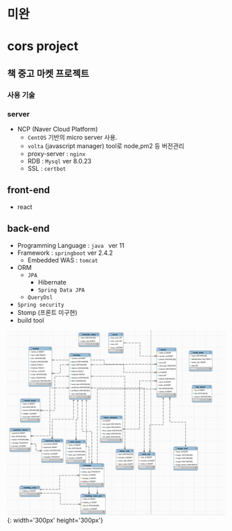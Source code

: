 # 미완


# cors project

## 책 중고 마켓 프로젝트

### 사용 기술

### server
- NCP (Naver Cloud Platform)
  - `CentOS` 기반의 micro server 사용.
  - `volta` (javascript manager) tool로 node,pm2 등 버전관리
  - proxy-server : `nginx`
  - RDB : `Mysql` ver 8.0.23
  - SSL : `certbot`
  


## front-end
- react



## back-end
- Programming Language : `java ` ver 11
- Framework : `springboot` ver 2.4.2
  - Embedded WAS : `tomcat`
- ORM
  - `JPA`
    - Hibernate
    - `Spring Data JPA`
  - `QueryDsl`
- `Spring security`
- Stomp (프론트 미구현)
- build tool

![RDB](./img/RDB.png){: width='300px' height='300px'}



